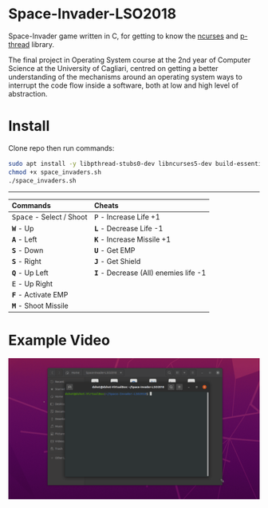 # Space-Invader-LSO2018

Space-Invader game written in C, for getting to know the [ncurses](https://invisible-island.net/ncurses/) and [p-thread](https://www.cs.cmu.edu/afs/cs/academic/class/15492-f07/www/pthreads.html) library.

The final project in Operating System course at the 2nd year of Computer Science at the University of Cagliari, centred on getting a better understanding of the mechanisms around an operating system ways to interrupt the code flow inside a software, both at low and high level of abstraction.

# Install

Clone repo then run commands:

```bash
sudo apt install -y libpthread-stubs0-dev libncurses5-dev build-essential
chmod +x space_invaders.sh
./space_invaders.sh
```

------



| Commands                          | Cheats                                            |
| :-------------------------------- | :------------------------------------------------ |
| <kbd>Space</kbd> - Select / Shoot | <kbd>P</kbd> - Increase Life +1                   |
| **<kbd>W</kbd>** - Up             | **<kbd>L</kbd>** - Decrease Life -1               |
| **<kbd>A</kbd>** - Left           | **<kbd>K</kbd>** - Increase Missile +1            |
| **<kbd>S</kbd>** - Down           | **<kbd>U</kbd>** - Get EMP                        |
| **<kbd>S</kbd>** - Right          | **<kbd>J</kbd>** - Get Shield                     |
| **<kbd>Q</kbd>** - Up Left        | **<kbd>I</kbd>** - Decrease (All) enemies life -1 |
| <kbd>E</kbd> - Up Right           |                                                   |
| **<kbd>F</kbd>** - Activate EMP   |                                                   |
| **<kbd>M</kbd>** - Shoot Missile  |                                                   |

# Example Video

![example](README.assets/example.gif)